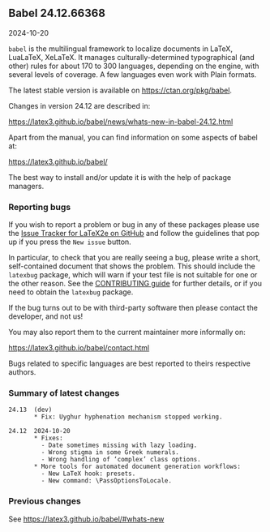 ## Babel 24.12.66368

2024-10-20

`babel` is the multilingual framework to localize documents in
LaTeX, LuaLaTeX, XeLaTeX. It manages culturally-determined
typographical (and other) rules for about 170 to 300 languages,
depending on the engine, with several levels of coverage. A few
languages even work with Plain formats.

The latest stable version is available on <https://ctan.org/pkg/babel>.

Changes in version 24.12 are described in:

https://latex3.github.io/babel/news/whats-new-in-babel-24.12.html

Apart from the manual, you can find information on some aspects of babel at:

https://latex3.github.io/babel/

The best way to install and/or update it is with the help of package
managers.

### Reporting bugs

If you wish to report a problem or bug in any of these packages please
use the
[Issue Tracker for LaTeX2e on GitHub](https://github.com/latex3/babel/issues)
and follow the guidelines that pop up if you press the `New issue`
button.

In particular, to check that you are really seeing a bug, please write
a short, self-contained document that shows the problem. This should
include the `latexbug` package, which will warn if your test file is
not suitable for one or the other reason. See the
[CONTRIBUTING guide](https://github.com/latex3/latex2e/blob/master/CONTRIBUTING.md)
for further details, or if you need to obtain the `latexbug` package.

If the bug turns out to be with third-party software then please
contact the developer, and not us!

You may also report them to the current maintainer more informally on:

   https://latex3.github.io/babel/contact.html

Bugs related to specific languages are best reported to theirs
respective authors.

### Summary of latest changes
```
24.13  (dev)
       * Fix: Uyghur hyphenation mechanism stopped working.
       
24.12  2024-10-20
       * Fixes: 
         - Date sometimes missing with lazy loading.
         - Wrong stigma in some Greek numerals.
         - Wrong handling of ‘complex’ class options.
       * More tools for automated document generation workflows:
         - New LaTeX hook: presets.
         - New command: \PassOptionsToLocale.
```

### Previous changes

See https://latex3.github.io/babel/#whats-new
